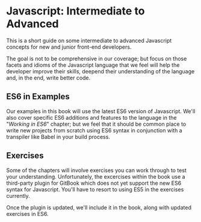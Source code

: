 # Javascript: Intermediate to Advanced


This is a short guide on some intermediate to advanced Javascript concepts for new and junior front-end developers.  

The goal is not to be comprehensive in our coverage; but focus on those facets and idioms of the Javascript language that we feel will help the developer improve their skills, deepend their understanding of the language and, in the end, write better code.


## ES6 in Examples
Our examples in this book will use the latest ES6 version of Javascript.  We'll also cover specific ES6 additions and features to the language in the "*Working in ES6*" chapter; but we feel that it should be common place to write new projects from scratch using ES6 syntax in conjunction with a transpiler like Babel in your build process.

## Exercises
Some of the chapters will involve exercises you can work through to test your understanding.  Unfortunately, the excercises within the book use a third-party plugin for GitBook which does not yet support the new ES6 syntax for Javascript.  You'll have to resort to using ES5 in the exercises currently.

Once the plugin is updated, we'll include it in the book, along with updated exercises in ES6.